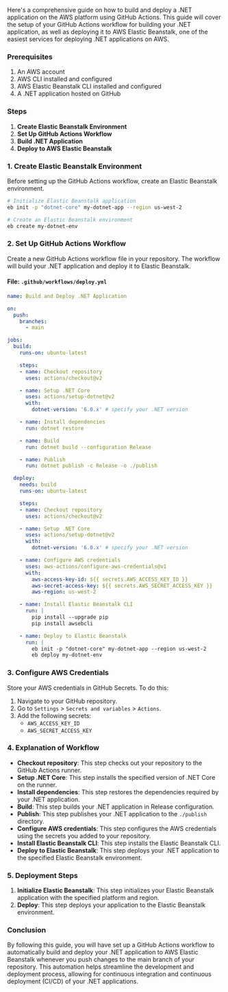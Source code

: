 Here's a comprehensive guide on how to build and deploy a .NET application on the AWS platform using GitHub Actions. This guide will cover the setup of your GitHub Actions workflow for building your .NET application, as well as deploying it to AWS Elastic Beanstalk, one of the easiest services for deploying .NET applications on AWS.

### Prerequisites

1. An AWS account
2. AWS CLI installed and configured
3. AWS Elastic Beanstalk CLI installed and configured
4. A .NET application hosted on GitHub

### Steps

1. **Create Elastic Beanstalk Environment**
2. **Set Up GitHub Actions Workflow**
3. **Build .NET Application**
4. **Deploy to AWS Elastic Beanstalk**

### 1. Create Elastic Beanstalk Environment

Before setting up the GitHub Actions workflow, create an Elastic Beanstalk environment.

```bash
# Initialize Elastic Beanstalk application
eb init -p "dotnet-core" my-dotnet-app --region us-west-2

# Create an Elastic Beanstalk environment
eb create my-dotnet-env
```

### 2. Set Up GitHub Actions Workflow

Create a new GitHub Actions workflow file in your repository. The workflow will build your .NET application and deploy it to Elastic Beanstalk.

#### File: `.github/workflows/deploy.yml`

```yaml
name: Build and Deploy .NET Application

on:
  push:
    branches:
      - main

jobs:
  build:
    runs-on: ubuntu-latest

    steps:
    - name: Checkout repository
      uses: actions/checkout@v2

    - name: Setup .NET Core
      uses: actions/setup-dotnet@v2
      with:
        dotnet-version: '6.0.x' # specify your .NET version

    - name: Install dependencies
      run: dotnet restore

    - name: Build
      run: dotnet build --configuration Release

    - name: Publish
      run: dotnet publish -c Release -o ./publish

  deploy:
    needs: build
    runs-on: ubuntu-latest

    steps:
    - name: Checkout repository
      uses: actions/checkout@v2

    - name: Setup .NET Core
      uses: actions/setup-dotnet@v2
      with:
        dotnet-version: '6.0.x' # specify your .NET version

    - name: Configure AWS credentials
      uses: aws-actions/configure-aws-credentials@v1
      with:
        aws-access-key-id: ${{ secrets.AWS_ACCESS_KEY_ID }}
        aws-secret-access-key: ${{ secrets.AWS_SECRET_ACCESS_KEY }}
        aws-region: us-west-2

    - name: Install Elastic Beanstalk CLI
      run: |
        pip install --upgrade pip
        pip install awsebcli

    - name: Deploy to Elastic Beanstalk
      run: |
        eb init -p "dotnet-core" my-dotnet-app --region us-west-2
        eb deploy my-dotnet-env
```

### 3. Configure AWS Credentials

Store your AWS credentials in GitHub Secrets. To do this:

1. Navigate to your GitHub repository.
2. Go to `Settings` > `Secrets and variables` > `Actions`.
3. Add the following secrets:
   - `AWS_ACCESS_KEY_ID`
   - `AWS_SECRET_ACCESS_KEY`

### 4. Explanation of Workflow

- **Checkout repository**: This step checks out your repository to the GitHub Actions runner.
- **Setup .NET Core**: This step installs the specified version of .NET Core on the runner.
- **Install dependencies**: This step restores the dependencies required by your .NET application.
- **Build**: This step builds your .NET application in Release configuration.
- **Publish**: This step publishes your .NET application to the `./publish` directory.
- **Configure AWS credentials**: This step configures the AWS credentials using the secrets you added to your repository.
- **Install Elastic Beanstalk CLI**: This step installs the Elastic Beanstalk CLI.
- **Deploy to Elastic Beanstalk**: This step deploys your .NET application to the specified Elastic Beanstalk environment.

### 5. Deployment Steps

1. **Initialize Elastic Beanstalk**: This step initializes your Elastic Beanstalk application with the specified platform and region.
2. **Deploy**: This step deploys your application to the Elastic Beanstalk environment.

### Conclusion

By following this guide, you will have set up a GitHub Actions workflow to automatically build and deploy your .NET application to AWS Elastic Beanstalk whenever you push changes to the main branch of your repository. This automation helps streamline the development and deployment process, allowing for continuous integration and continuous deployment (CI/CD) of your .NET applications.
